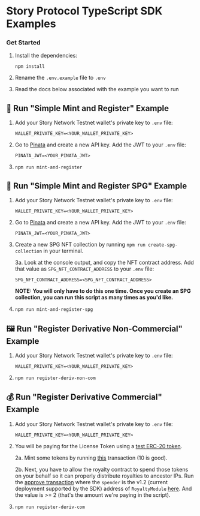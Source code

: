 # Story Protocol TypeScript SDK Examples

### Get Started

1. Install the dependencies:

    ```
    npm install
    ```

2. Rename the `.env.example` file to `.env`

3. Read the docs below associated with the example you want to run

## 📄 Run "Simple Mint and Register" Example

1. Add your Story Network Testnet wallet's private key to `.env` file:

    ```
    WALLET_PRIVATE_KEY=<YOUR_WALLET_PRIVATE_KEY>
    ```

2. Go to [Pinata](https://pinata.cloud/) and create a new API key. Add the JWT to your `.env` file:

    ```
    PINATA_JWT=<YOUR_PINATA_JWT>
    ```

3. `npm run mint-and-register`

## 📄 Run "Simple Mint and Register SPG" Example

1. Add your Story Network Testnet wallet's private key to `.env` file:

    ```
    WALLET_PRIVATE_KEY=<YOUR_WALLET_PRIVATE_KEY>
    ```

2. Go to [Pinata](https://pinata.cloud/) and create a new API key. Add the JWT to your `.env` file:

    ```
    PINATA_JWT=<YOUR_PINATA_JWT>
    ```

3. Create a new SPG NFT collection by running `npm run create-spg-collection` in your terminal.

    3a. Look at the console output, and copy the NFT contract address. Add that value as `SPG_NFT_CONTRACT_ADDRESS` to your `.env` file:

    ```
    SPG_NFT_CONTRACT_ADDRESS=<SPG_NFT_CONTRACT_ADDRESS>
    ```

    **NOTE: You will only have to do this one time. Once you create an SPG collection, you can run this script as many times as you'd like.**

4. `npm run mint-and-register-spg`

## 🖼️ Run "Register Derivative Non-Commercial" Example

1. Add your Story Network Testnet wallet's private key to `.env` file:

    ```
    WALLET_PRIVATE_KEY=<YOUR_WALLET_PRIVATE_KEY>
    ```

2. `npm run register-deriv-non-com`

## 💰 Run "Register Derivative Commercial" Example

1. Add your Story Network Testnet wallet's private key to `.env` file:

    ```
    WALLET_PRIVATE_KEY=<YOUR_WALLET_PRIVATE_KEY>
    ```

2. You will be paying for the License Token using a [test ERC-20 token](https://testnet.storyscan.xyz/address/0x91f6F05B08c16769d3c85867548615d270C42fC7).

    2a. Mint some tokens by running [this](https://testnet.storyscan.xyz/address/0x91f6F05B08c16769d3c85867548615d270C42fC7?tab=write_contract#40c10f19) transaction (10 is good).

    2b. Next, you have to allow the royalty contract to spend those tokens on your behalf so it can properly distribute royalties to ancestor IPs. Run the [approve transaction](https://testnet.storyscan.xyz/address/0x91f6F05B08c16769d3c85867548615d270C42fC7?tab=write_contract#095ea7b3) where the `spender` is the v1.2 (current deployment supported by the SDK) address of `RoyaltyModule` [here](https://docs.story.foundation/docs/deployed-smart-contracts). And the value is >= 2 (that's the amount we're paying in the script).

3. `npm run register-deriv-com`

